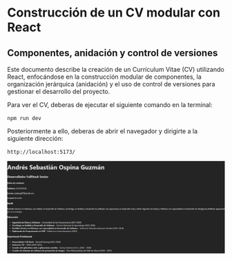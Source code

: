 # Construcción de un CV modular con React
## Componentes, anidación y control de versiones

Este documento describe la creación de un Currículum Vitae (CV) utilizando React, enfocándose en la construcción modular de componentes, la organización jerárquica (anidación) y el uso de control de versiones para gestionar el desarrollo del proyecto.

Para ver el CV, deberas de ejecutar el siguiente comando en la terminal:
```
npm run dev
```

Posteriormente a ello, deberas de abrir el navegador y dirigirte a la siguiente dirección:
```
http://localhost:5173/
```

![CV-andres-sebastian-ospina-guzman](./src/assets/img/image.png)